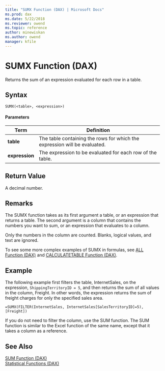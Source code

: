 ```yaml
---
title: "SUMX Function (DAX) | Microsoft Docs"
ms.prod: dax
ms.date: 5/22/2018
ms.reviewer: owend
ms.topic: reference
author: minewiskan
ms.author: owend
manager: kfile
---
```

# SUMX Function (DAX)
Returns the sum of an expression evaluated for each row in a table.  
  
## Syntax  
  
```  
SUMX(<table>, <expression>)  
```  
  
#### Parameters  
  
|Term|Definition|  
|--------|--------------|  
|**table**|The table containing the rows for which the expression will be evaluated.|  
|**expression**|The expression to be evaluated for each row of the table.|  
  
## Return Value  
A decimal number.  
  
## Remarks  
The SUMX function takes as its first argument a table, or an expression that returns a table. The second argument is a column that contains the numbers you want to sum, or an expression that evaluates to a column.  
  
Only the numbers in the column are counted. Blanks, logical values, and text are ignored.  
  
To see some more complex examples of SUMX in formulas, see [ALL Function &#40;DAX&#41;](all-function-dax.md) and [CALCULATETABLE Function &#40;DAX&#41;](calculatetable-function-dax.md).  
  
## Example  
The following example first filters the table, InternetSales, on the expression, `ShippingTerritoryID = 5`, and then returns the sum of all values in the column, Freight. In other words, the expression returns the sum of freight charges for only the specified sales area.  
  
```  
=SUMX(FILTER(InternetSales, InternetSales[SalesTerritoryID]=5),[Freight])  
```  
If you do not need to filter the column, use the SUM function. The SUM function is similar to the Excel function of the same name, except that it takes a column as a reference.  
  
## See Also  
[SUM Function &#40;DAX&#41;](sum-function-dax.md)  
[Statistical Functions &#40;DAX&#41;](statistical-functions-dax.md)  
  
